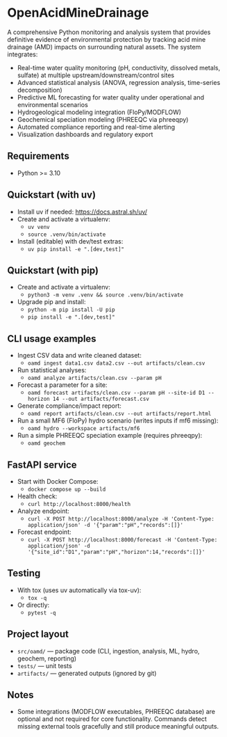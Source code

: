 # OpenAcidMineDrainage

A comprehensive Python monitoring and analysis system that provides definitive evidence of environmental protection by tracking acid mine drainage (AMD) impacts on surrounding natural assets. The system integrates:

- Real-time water quality monitoring (pH, conductivity, dissolved metals, sulfate) at multiple upstream/downstream/control sites
- Advanced statistical analysis (ANOVA, regression analysis, time-series decomposition)
- Predictive ML forecasting for water quality under operational and environmental scenarios
- Hydrogeological modeling integration (FloPy/MODFLOW)
- Geochemical speciation modeling (PHREEQC via phreeqpy)
- Automated compliance reporting and real-time alerting
- Visualization dashboards and regulatory export

## Requirements
- Python >= 3.10

## Quickstart (with uv)
- Install uv if needed: https://docs.astral.sh/uv/
- Create and activate a virtualenv:
  - `uv venv`
  - `source .venv/bin/activate`
- Install (editable) with dev/test extras:
  - `uv pip install -e ".[dev,test]"`

## Quickstart (with pip)
- Create and activate a virtualenv:
  - `python3 -m venv .venv && source .venv/bin/activate`
- Upgrade pip and install:
  - `python -m pip install -U pip`
  - `pip install -e ".[dev,test]"`

## CLI usage examples
- Ingest CSV data and write cleaned dataset:
  - `oamd ingest data1.csv data2.csv --out artifacts/clean.csv`
- Run statistical analyses:
  - `oamd analyze artifacts/clean.csv --param pH`
- Forecast a parameter for a site:
  - `oamd forecast artifacts/clean.csv --param pH --site-id D1 --horizon 14 --out artifacts/forecast.csv`
- Generate compliance/impact report:
  - `oamd report artifacts/clean.csv --out artifacts/report.html`
- Run a small MF6 (FloPy) hydro scenario (writes inputs if mf6 missing):
  - `oamd hydro --workspace artifacts/mf6`
- Run a simple PHREEQC speciation example (requires phreeqpy):
  - `oamd geochem`

## FastAPI service
- Start with Docker Compose:
  - `docker compose up --build`
- Health check:
  - `curl http://localhost:8000/health`
- Analyze endpoint:
  - `curl -X POST http://localhost:8000/analyze -H 'Content-Type: application/json' -d '{"param":"pH","records":[]}'`
- Forecast endpoint:
  - `curl -X POST http://localhost:8000/forecast -H 'Content-Type: application/json' -d '{"site_id":"D1","param":"pH","horizon":14,"records":[]}'`

## Testing
- With tox (uses uv automatically via tox-uv):
  - `tox -q`
- Or directly:
  - `pytest -q`

## Project layout
- `src/oamd/` — package code (CLI, ingestion, analysis, ML, hydro, geochem, reporting)
- `tests/` — unit tests
- `artifacts/` — generated outputs (ignored by git)

## Notes
- Some integrations (MODFLOW executables, PHREEQC database) are optional and not required for core functionality. Commands detect missing external tools gracefully and still produce meaningful outputs.

